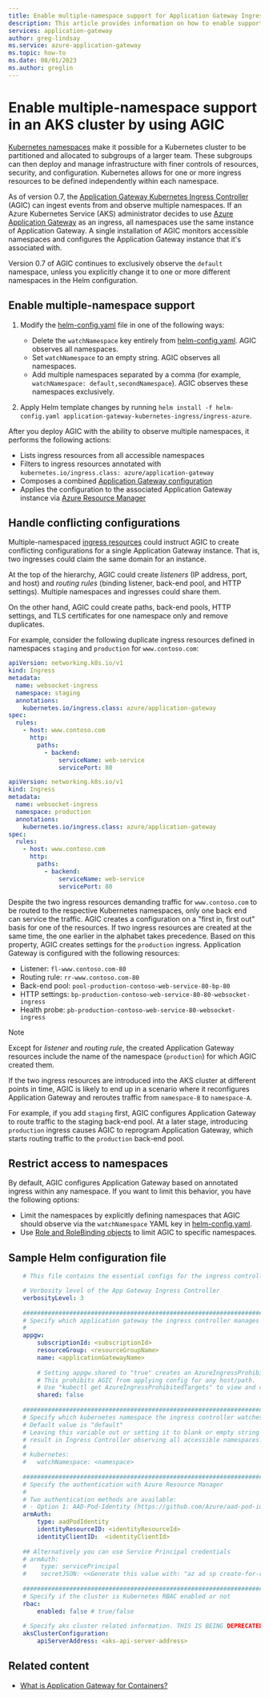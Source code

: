 ```yaml
---
title: Enable multiple-namespace support for Application Gateway Ingress Controller
description: This article provides information on how to enable support for multiple namespaces in a Kubernetes cluster by using the Application Gateway Ingress Controller. 
services: application-gateway
author: greg-lindsay
ms.service: azure-application-gateway
ms.topic: how-to
ms.date: 08/01/2023
ms.author: greglin
---
```


# Enable multiple-namespace support in an AKS cluster by using AGIC

[Kubernetes namespaces](https://kubernetes.io/docs/concepts/overview/working-with-objects/namespaces/) make it possible for a Kubernetes cluster to be partitioned and allocated to subgroups of a larger team. These subgroups can then deploy and manage infrastructure with finer controls of resources, security, and configuration. Kubernetes allows for one or more ingress resources to be defined independently within each namespace.

As of version 0.7, the [Application Gateway Kubernetes Ingress Controller](https://github.com/Azure/application-gateway-kubernetes-ingress/blob/master/README.md) (AGIC) can ingest events from and observe multiple namespaces. If an Azure Kubernetes Service (AKS) administrator decides to use [Azure Application Gateway](https://azure.microsoft.com/services/application-gateway/) as an ingress, all namespaces use the same instance of Application Gateway. A single installation of AGIC monitors accessible namespaces and configures the Application Gateway instance that it's associated with.

Version 0.7 of AGIC continues to exclusively observe the `default` namespace, unless you explicitly change it to one or more different namespaces in the Helm configuration.

## Enable multiple-namespace support

1. Modify the [helm-config.yaml](#sample-helm-configuration-file) file in one of the following ways:

   - Delete the `watchNamespace` key entirely from [helm-config.yaml](#sample-helm-configuration-file). AGIC observes all namespaces.
   - Set `watchNamespace` to an empty string. AGIC observes all namespaces.
   - Add multiple namespaces separated by a comma (for example, `watchNamespace: default,secondNamespace`). AGIC observes these namespaces exclusively.
2. Apply Helm template changes by running `helm install -f helm-config.yaml application-gateway-kubernetes-ingress/ingress-azure`.

After you deploy AGIC with the ability to observe multiple namespaces, it performs the following actions:

- Lists ingress resources from all accessible namespaces
- Filters to ingress resources annotated with `kubernetes.io/ingress.class: azure/application-gateway`
- Composes a combined [Application Gateway configuration](https://github.com/Azure/azure-sdk-for-go/blob/37f3f4162dfce955ef5225ead57216cf8c1b2c70/services/network/mgmt/2016-06-01/network/models.go#L1710-L1744)
- Applies the configuration to the associated Application Gateway instance via [Azure Resource Manager](../azure-resource-manager/management/overview.md)

## Handle conflicting configurations

Multiple-namespaced [ingress resources](https://kubernetes.io/docs/concepts/services-networking/ingress/#the-ingress-resource) could instruct AGIC to create conflicting configurations for a single Application Gateway instance. That is, two ingresses could claim the same domain for an instance.

At the top of the hierarchy, AGIC could create *listeners* (IP address, port, and host) and *routing rules* (binding listener, back-end pool, and HTTP settings). Multiple namespaces and ingresses could share them.

On the other hand, AGIC could create paths, back-end pools, HTTP settings, and TLS certificates for one namespace only and remove duplicates.

For example, consider the following duplicate ingress resources defined in namespaces `staging` and `production` for `www.contoso.com`:

```yaml
apiVersion: networking.k8s.io/v1
kind: Ingress
metadata:
  name: websocket-ingress
  namespace: staging
  annotations:
    kubernetes.io/ingress.class: azure/application-gateway
spec:
  rules:
    - host: www.contoso.com
      http:
        paths:
          - backend:
              serviceName: web-service
              servicePort: 80
```

```yaml
apiVersion: networking.k8s.io/v1
kind: Ingress
metadata:
  name: websocket-ingress
  namespace: production
  annotations:
    kubernetes.io/ingress.class: azure/application-gateway
spec:
  rules:
    - host: www.contoso.com
      http:
        paths:
          - backend:
              serviceName: web-service
              servicePort: 80
```

Despite the two ingress resources demanding traffic for `www.contoso.com` to be routed to the respective Kubernetes namespaces, only one back end can service the traffic. AGIC creates a configuration on a "first in, first out" basis for one of the resources. If two ingress resources are created at the same time, the one earlier in the alphabet takes precedence. Based on this property, AGIC creates settings for the `production` ingress. Application Gateway is configured with the following resources:

- Listener: `fl-www.contoso.com-80`
- Routing rule: `rr-www.contoso.com-80`
- Back-end pool: `pool-production-contoso-web-service-80-bp-80`
- HTTP settings: `bp-production-contoso-web-service-80-80-websocket-ingress`
- Health probe: `pb-production-contoso-web-service-80-websocket-ingress`

> [!NOTE]
> Except for *listener* and *routing rule*, the created Application Gateway resources include the name of the namespace (`production`) for which AGIC  created them.

If the two ingress resources are introduced into the AKS cluster at different points in time, AGIC is likely to end up in a scenario where it reconfigures Application Gateway and reroutes traffic from `namespace-B` to `namespace-A`.

For example, if you add `staging` first, AGIC configures Application Gateway to route traffic to the staging back-end pool. At a later stage, introducing `production` ingress causes AGIC to reprogram Application Gateway, which starts routing traffic to the `production` back-end pool.

## Restrict access to namespaces

By default, AGIC configures Application Gateway based on annotated ingress within any namespace. If you want to limit this behavior, you have the following options:

- Limit the namespaces by explicitly defining namespaces that AGIC should observe via the `watchNamespace` YAML key in [helm-config.yaml](#sample-helm-configuration-file).
- Use [Role and RoleBinding objects](/azure/aks/azure-ad-rbac) to limit AGIC to specific namespaces.

## Sample Helm configuration file

```yaml
    # This file contains the essential configs for the ingress controller helm chart

    # Verbosity level of the App Gateway Ingress Controller
    verbosityLevel: 3
    
    ################################################################################
    # Specify which application gateway the ingress controller manages
    #
    appgw:
        subscriptionId: <subscriptionId>
        resourceGroup: <resourceGroupName>
        name: <applicationGatewayName>
    
        # Setting appgw.shared to "true" creates an AzureIngressProhibitedTarget CRD.
        # This prohibits AGIC from applying config for any host/path.
        # Use "kubectl get AzureIngressProhibitedTargets" to view and change this.
        shared: false
    
    ################################################################################
    # Specify which kubernetes namespace the ingress controller watches
    # Default value is "default"
    # Leaving this variable out or setting it to blank or empty string would
    # result in Ingress Controller observing all accessible namespaces.
    #
    # kubernetes:
    #   watchNamespace: <namespace>
    
    ################################################################################
    # Specify the authentication with Azure Resource Manager
    #
    # Two authentication methods are available:
    # - Option 1: AAD-Pod-Identity (https://github.com/Azure/aad-pod-identity)
    armAuth:
        type: aadPodIdentity
        identityResourceID: <identityResourceId>
        identityClientID:  <identityClientId>
    
    ## Alternatively you can use Service Principal credentials
    # armAuth:
    #    type: servicePrincipal
    #    secretJSON: <<Generate this value with: "az ad sp create-for-rbac --subscription <subscription-uuid> --role Contributor --sdk-auth | base64 -w0" >>
    
    ################################################################################
    # Specify if the cluster is Kubernetes RBAC enabled or not
    rbac:
        enabled: false # true/false
    
    # Specify aks cluster related information. THIS IS BEING DEPRECATED.
    aksClusterConfiguration:
        apiServerAddress: <aks-api-server-address>
```

## Related content

- [What is Application Gateway for Containers?](for-containers/overview.md)

